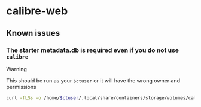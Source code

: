 # calibre-web

## Known issues

### The starter metadata.db is required even if you do not use `calibre`

> [!WARNING]
> This should be run as your `$ctuser` or it will have the wrong owner and
> permissions

```bash
curl -fLSs -o /home/$ctuser/.local/share/containers/storage/volumes/calibre-web-database/metadata.db https://github.com/janeczku/calibre-web/raw/master/library/metadata.db
```
